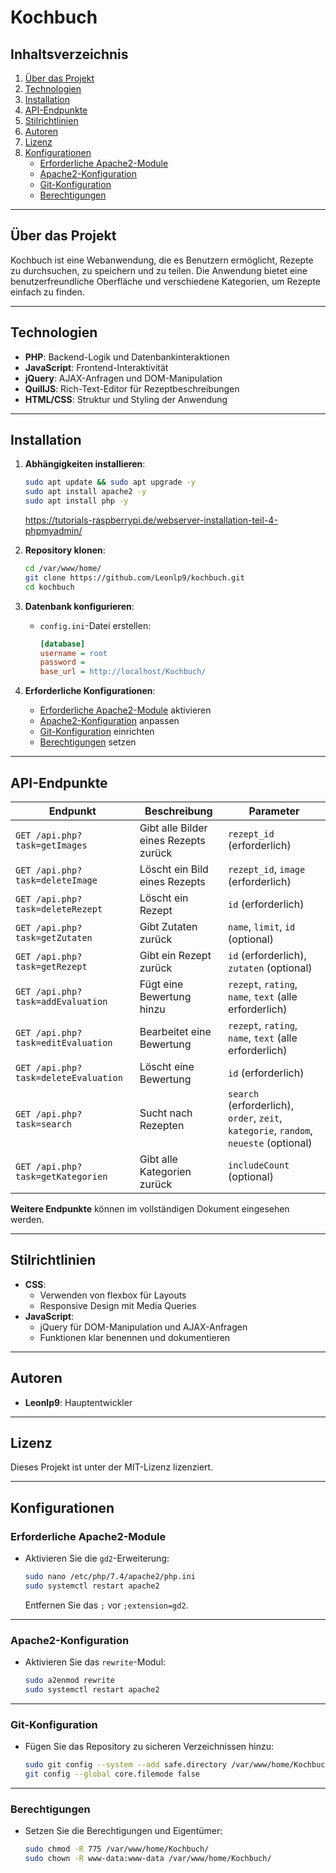 # Kochbuch

## Inhaltsverzeichnis
1. [Über das Projekt](#über-das-projekt)
2. [Technologien](#technologien)
3. [Installation](#installation)
4. [API-Endpunkte](#api-endpunkte)
5. [Stilrichtlinien](#stilrichtlinien)
6. [Autoren](#autoren)
7. [Lizenz](#lizenz)
8. [Konfigurationen](#konfigurationen)
   - [Erforderliche Apache2-Module](#erforderliche-apache2-module)
   - [Apache2-Konfiguration](#apache2-konfiguration)
   - [Git-Konfiguration](#git-konfiguration)
   - [Berechtigungen](#berechtigungen)

---

## Über das Projekt
Kochbuch ist eine Webanwendung, die es Benutzern ermöglicht, Rezepte zu durchsuchen, zu speichern und zu teilen. Die Anwendung bietet eine benutzerfreundliche Oberfläche und verschiedene Kategorien, um Rezepte einfach zu finden.

---

## Technologien
- **PHP**: Backend-Logik und Datenbankinteraktionen
- **JavaScript**: Frontend-Interaktivität
- **jQuery**: AJAX-Anfragen und DOM-Manipulation
- **QuillJS**: Rich-Text-Editor für Rezeptbeschreibungen
- **HTML/CSS**: Struktur und Styling der Anwendung

---

## Installation

1. **Abhängigkeiten installieren**:
    ```bash
    sudo apt update && sudo apt upgrade -y
    sudo apt install apache2 -y
    sudo apt install php -y
    ```
   https://tutorials-raspberrypi.de/webserver-installation-teil-4-phpmyadmin/

2. **Repository klonen**:
    ```bash
    cd /var/www/home/
    git clone https://github.com/Leonlp9/kochbuch.git
    cd kochbuch
    ```

3. **Datenbank konfigurieren**:
    - `config.ini`-Datei erstellen:
      ```ini
      [database]
      username = root
      password =
      base_url = http://localhost/Kochbuch/
      ```

4. **Erforderliche Konfigurationen**:
    - [Erforderliche Apache2-Module](#erforderliche-apache2-module) aktivieren
    - [Apache2-Konfiguration](#apache2-konfiguration) anpassen
    - [Git-Konfiguration](#git-konfiguration) einrichten
    - [Berechtigungen](#berechtigungen) setzen

---

## API-Endpunkte
| **Endpunkt**                   | **Beschreibung**                     | **Parameter**                                                                                   |
|--------------------------------|-------------------------------------|-------------------------------------------------------------------------------------------------|
| `GET /api.php?task=getImages`  | Gibt alle Bilder eines Rezepts zurück | `rezept_id` (erforderlich)                                                                      |
| `GET /api.php?task=deleteImage`| Löscht ein Bild eines Rezepts       | `rezept_id`, `image` (erforderlich)                                                            |
| `GET /api.php?task=deleteRezept`| Löscht ein Rezept                   | `id` (erforderlich)                                                                             |
| `GET /api.php?task=getZutaten` | Gibt Zutaten zurück                 | `name`, `limit`, `id` (optional)                                                               |
| `GET /api.php?task=getRezept`  | Gibt ein Rezept zurück              | `id` (erforderlich), `zutaten` (optional)                                                      |
| `GET /api.php?task=addEvaluation` | Fügt eine Bewertung hinzu         | `rezept`, `rating`, `name`, `text` (alle erforderlich)                                         |
| `GET /api.php?task=editEvaluation`| Bearbeitet eine Bewertung         | `rezept`, `rating`, `name`, `text` (alle erforderlich)                                         |
| `GET /api.php?task=deleteEvaluation` | Löscht eine Bewertung         | `id` (erforderlich)                                                                             |
| `GET /api.php?task=search`     | Sucht nach Rezepten                 | `search` (erforderlich), `order`, `zeit`, `kategorie`, `random`, `neueste` (optional)           |
| `GET /api.php?task=getKategorien` | Gibt alle Kategorien zurück       | `includeCount` (optional)                                                                      |

**Weitere Endpunkte** können im vollständigen Dokument eingesehen werden.

---

## Stilrichtlinien
- **CSS**:
  - Verwenden von flexbox für Layouts
  - Responsive Design mit Media Queries
- **JavaScript**:
  - jQuery für DOM-Manipulation und AJAX-Anfragen
  - Funktionen klar benennen und dokumentieren

---

## Autoren
- **Leonlp9**: Hauptentwickler

---

## Lizenz
Dieses Projekt ist unter der MIT-Lizenz lizenziert.

---

## Konfigurationen

### Erforderliche Apache2-Module
- Aktivieren Sie die `gd2`-Erweiterung:
    ```bash
    sudo nano /etc/php/7.4/apache2/php.ini
    sudo systemctl restart apache2
    ```
    Entfernen Sie das `;` vor `;extension=gd2`.

---

### Apache2-Konfiguration
- Aktivieren Sie das `rewrite`-Modul:
    ```bash
    sudo a2enmod rewrite
    sudo systemctl restart apache2
    ```

---

### Git-Konfiguration
- Fügen Sie das Repository zu sicheren Verzeichnissen hinzu:
    ```bash
    sudo git config --system --add safe.directory /var/www/home/Kochbuch
    git config --global core.filemode false
    ```

---

### Berechtigungen
- Setzen Sie die Berechtigungen und Eigentümer:
    ```bash
    sudo chmod -R 775 /var/www/home/Kochbuch/
    sudo chown -R www-data:www-data /var/www/home/Kochbuch/
    ```
